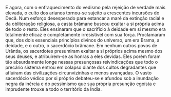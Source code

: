 ﻿E agora, com o enfraquecimento do vedismo pela rejeição de verdade mais elevada, o culto dos arianos tornou-se sujeito a crescentes incursões do Decã. Num esforço desesperado para estancar a maré da extinção racial e da obliteração religiosa, a casta brâmane buscou exaltar a si própria acima de todo o resto. Eles ensinaram que o sacrifício à deidade em si mesmo era  totalmente eficaz e completamente irresistível com sua força. Proclamaram que, dos dois essenciais princípios divinos do universo, um era Brama, a deidade, e o outro, o sacerdócio brâmane. Em nenhum outros povos de Urântia, os sacerdotes presumiram exaltar a si próprios acima mesmo dos seus deuses, e atribuirem-se as honras a eles devidas. Eles porém foram tão absurdamente longe nessas presunçosas reivindicações que todo o precário sistema entrou em colapso diante dos cultos degradantes que afluíram das civilizações circunvizinhas e menos avançadas. O vasto sacerdócio védico por si próprio debateu-se e afundou sob a inundação negra da inércia e do pessimismo que sua própria presunção egoísta e imprudente trouxe a todo o território da Índia.